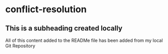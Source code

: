 # conflict-resolution

## This is a subheading created locally 

All of this content added to the READMe file has been added from my local Git Repository
